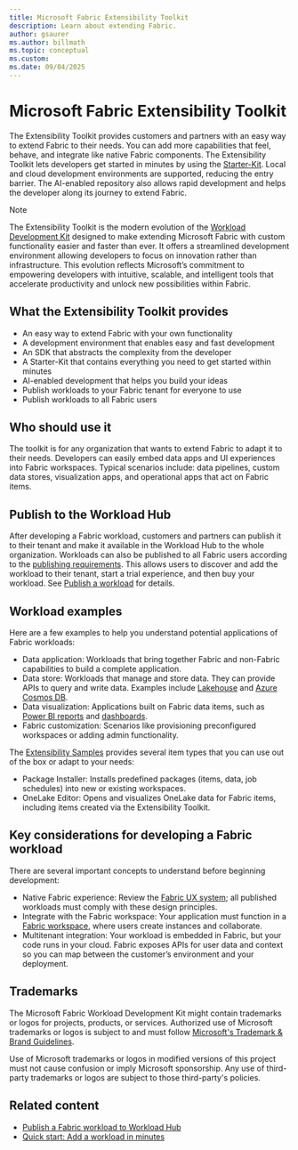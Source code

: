 ```yaml
---
title: Microsoft Fabric Extensibility Toolkit
description: Learn about extending Fabric.
author: gsaurer
ms.author: billmath
ms.topic: conceptual
ms.custom:
ms.date: 09/04/2025
---
```


# Microsoft Fabric Extensibility Toolkit

The Extensibility Toolkit provides customers and partners with an easy way to extend Fabric to their needs. You can add more capabilities that feel, behave, and integrate like native Fabric components. The Extensibility Toolkit lets developers get started in minutes by using the [Starter-Kit](https://aka.ms/fabric-extensibility-starter-kit). Local and cloud development environments are supported, reducing the entry barrier. The AI-enabled repository also allows rapid development and helps the developer along its journey to extend Fabric.

> [!NOTE]
> The Extensibility Toolkit is the modern evolution of the [Workload Development Kit](../workload-development-kit/development-kit-overview.md) designed to make extending Microsoft Fabric with custom functionality easier and faster than ever. It offers a streamlined development environment allowing developers to focus on innovation rather than infrastructure. This evolution reflects Microsoft’s commitment to empowering developers with intuitive, scalable, and intelligent tools that accelerate productivity and unlock new possibilities within Fabric.

## What the Extensibility Toolkit provides

- An easy way to extend Fabric with your own functionality
- A development environment that enables easy and fast development
- An SDK that abstracts the complexity from the developer
- A Starter-Kit that contains everything you need to get started within minutes
- AI-enabled development that helps you build your ideas
- Publish workloads to your Fabric tenant for everyone to use
- Publish workloads to all Fabric users

## Who should use it

The toolkit is for any organization that wants to extend Fabric to adapt it to their needs. Developers can easily embed data apps and UI experiences into Fabric workspaces. Typical scenarios include: data pipelines, custom data stores, visualization apps, and operational apps that act on Fabric items.

## Publish to the Workload Hub

After developing a Fabric workload, customers and partners can publish it to their tenant and make it available in the Workload Hub to the whole organization. Workloads can also be published to all Fabric users according to the [publishing requirements](../workload-development-kit/publish-workload-requirements.md). This allows users to discover and add the workload to their tenant, start a trial experience, and then buy your workload. See [Publish a workload](./publish-workload-flow.md) for details.

## Workload examples

Here are a few examples to help you understand potential applications of Fabric workloads:

- Data application: Workloads that bring together Fabric and non-Fabric capabilities to build a complete application.
- Data store: Workloads that manage and store data. They can provide APIs to query and write data. Examples include [Lakehouse](../data-engineering/lakehouse-overview.md) and [Azure Cosmos DB](/azure/cosmos-db/introduction).
- Data visualization: Applications built on Fabric data items, such as [Power BI reports](/power-bi/consumer/end-user-reports) and [dashboards](/power-bi/create-reports/service-dashboards).
- Fabric customization: Scenarios like provisioning preconfigured workspaces or adding admin functionality.

The [Extensibility Samples](https://aka.ms/fabric-extensibility-toolkit-samples) provides several item types that you can use out of the box or adapt to your needs:

- Package Installer: Installs predefined packages (items, data, job schedules) into new or existing workspaces.
- OneLake Editor: Opens and visualizes OneLake data for Fabric items, including items created via the Extensibility Toolkit.

## Key considerations for developing a Fabric workload

There are several important concepts to understand before beginning development:

- Native Fabric experience: Review the [Fabric UX system](https://aka.ms/fabricux); all published workloads must comply with these design principles.
- Integrate with the Fabric workspace: Your application must function in a [Fabric workspace](../fundamentals/workspaces.md), where users create instances and collaborate.
- Multitenant integration: Your workload is embedded in Fabric, but your code runs in your cloud. Fabric exposes APIs for user data and context so you can map between the customer’s environment and your deployment. 

## Trademarks

The Microsoft Fabric Workload Development Kit might contain trademarks or logos for projects, products, or services. Authorized use of Microsoft trademarks or logos is subject to and must follow [Microsoft's Trademark & Brand Guidelines](https://www.microsoft.com/legal/intellectualproperty/trademarks/usage/general).

Use of Microsoft trademarks or logos in modified versions of this project must not cause confusion or imply Microsoft sponsorship.
Any use of third-party trademarks or logos are subject to those third-party's policies.

## Related content

- [Publish a Fabric workload to Workload Hub](publish-workload-flow.md)
- [Quick start: Add a workload in minutes](quickstart.md)
